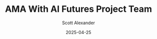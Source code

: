 ---
layout: podcast
title: "AMA With AI Futures Project Team"
author: Scott Alexander
description: https://www.astralcodexten.com/p/ama-with-ai-futures-project-team
date: 2025-04-25
length: 97652
duration: 24
guid: ama-with-ai-futures-project-team
---